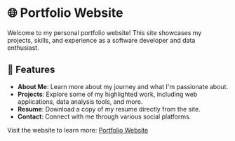 # 🌐 Portfolio Website
Welcome to my personal portfolio website! This site showcases my projects, skills, and experience as a software developer and data enthusiast.

## 🚀 Features
- **About Me**: Learn more about my journey and what I'm passionate about.
- **Projects**: Explore some of my highlighted work, including web applications, data analysis tools, and more.
- **Resume**: Download a copy of my resume directly from the site.
- **Contact**: Connect with me through various social platforms.

Visit the website to learn more: [Portfolio Website](https://www.davidchanwz.com/)
